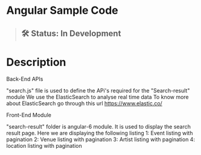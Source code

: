 # Angular Sample Code
> ## 🛠 Status: In Development


# Description

Back-End APIs

"search.js" file is used to define the APi's required for the "Search-result" module
We use the ElasticSearch to analyse real time data
To know more about ElasticSearch go through this url https://www.elastic.co/

Front-End Module

"search-result" folder is angular-6 module. It is used to display the search result page.
Here we are displaying the following listing
1: Event listing with pagination
2: Venue listing with pagination
3: Artist listing with pagination
4: location listing with pagination 